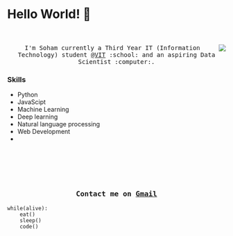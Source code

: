 # Hello World! 👋

<p align="center">
  <br><br>
  <samp>
    <img align="right" src="https://media.giphy.com/media/xUA7bdpLxQhsSQdyog/giphy.gif">
I'm Soham currently a Third Year IT (Information Technology) student <a href="https://vit.edu.in/" target="_blank">@VIT</a> :school: and an aspiring Data Scientist :computer:. 
  </samp>  
</p>

### Skills  
- Python
- JavaScipt
- Machine Learning
- Deep learning
- Natural language processing
- Web Development 
- 

<br><br>
<h3 align="center">
  <samp>
  <br><br>Contact me on <a href="mailto:sohamsahare123@gmail.com">Gmail</a> 
  </samp>
</h3>

```
while(alive):
    eat()
    sleep()
    code()
```
